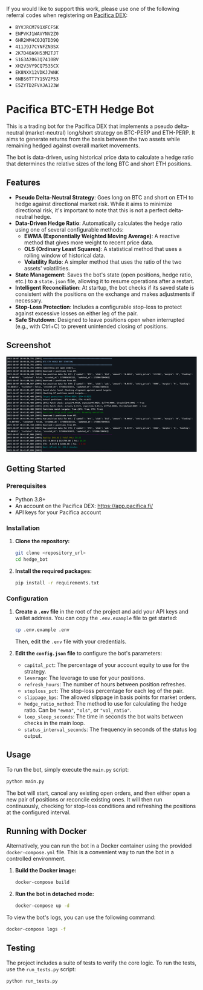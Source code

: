If you would like to support this work, please use one of the following referral codes when registering on [Pacifica DEX](https://app.pacifica.fi/):

- `BYVJRCM791XFCF5K`
- `ENPVKJ1WAVYNV2Z0`
- `6HR2WM4C0JQ7D39Q`
- `411J9J7CYNFZN3SX`
- `2K7D40A9H53M2TJT`
- `S1G3A2063Q7410BV`
- `XH2V3VY9CQ7535CX`
- `EK8NXX12VDKJJWNK`
- `6NBS6TT7Y1SV2P53`
- `E5ZYTD2FVXJA123W`

# Pacifica BTC-ETH Hedge Bot

This is a trading bot for the Pacifica DEX that implements a pseudo delta-neutral (market-neutral) long/short strategy on BTC-PERP and ETH-PERP. It aims to generate returns from the basis between the two assets while remaining hedged against overall market movements.

The bot is data-driven, using historical price data to calculate a hedge ratio that determines the relative sizes of the long BTC and short ETH positions.

## Features

- **Pseudo Delta-Neutral Strategy**: Goes long on BTC and short on ETH to hedge against directional market risk. While it aims to minimize directional risk, it's important to note that this is not a perfect delta-neutral hedge.
- **Data-Driven Hedge Ratio**: Automatically calculates the hedge ratio using one of several configurable methods:
    - **EWMA (Exponentially Weighted Moving Average)**: A reactive method that gives more weight to recent price data.
    - **OLS (Ordinary Least Squares)**: A statistical method that uses a rolling window of historical data.
    - **Volatility Ratio**: A simpler method that uses the ratio of the two assets' volatilities.
- **State Management**: Saves the bot's state (open positions, hedge ratio, etc.) to a `state.json` file, allowing it to resume operations after a restart.
- **Intelligent Reconciliation**: At startup, the bot checks if its saved state is consistent with the positions on the exchange and makes adjustments if necessary.
- **Stop-Loss Protection**: Includes a configurable stop-loss to protect against excessive losses on either leg of the pair.
- **Safe Shutdown**: Designed to leave positions open when interrupted (e.g., with Ctrl+C) to prevent unintended closing of positions.

## Screenshot

![Bot in action](screen.png)

## Getting Started

### Prerequisites

- Python 3.8+
- An account on the Pacifica DEX: https://app.pacifica.fi/
- API keys for your Pacifica account

### Installation

1.  **Clone the repository:**
    ```bash
    git clone <repository_url>
    cd hedge_bot
    ```

2.  **Install the required packages:**
    ```bash
    pip install -r requirements.txt
    ```

### Configuration

1.  **Create a `.env` file** in the root of the project and add your API keys and wallet address. You can copy the `.env.example` file to get started:
    ```bash
    cp .env.example .env
    ```
    Then, edit the `.env` file with your credentials.

2.  **Edit the `config.json` file** to configure the bot's parameters:
    - `capital_pct`: The percentage of your account equity to use for the strategy.
    - `leverage`: The leverage to use for your positions.
    - `refresh_hours`: The number of hours between position refreshes.
    - `stoploss_pct`: The stop-loss percentage for each leg of the pair.
    - `slippage_bps`: The allowed slippage in basis points for market orders.
    - `hedge_ratio_method`: The method to use for calculating the hedge ratio. Can be `"ewma"`, `"ols"`, or `"vol_ratio"`.
    - `loop_sleep_seconds`: The time in seconds the bot waits between checks in the main loop.
    - `status_interval_seconds`: The frequency in seconds of the status log output.

## Usage

To run the bot, simply execute the `main.py` script:

```bash
python main.py
```

The bot will start, cancel any existing open orders, and then either open a new pair of positions or reconcile existing ones. It will then run continuously, checking for stop-loss conditions and refreshing the positions at the configured interval.

## Running with Docker

Alternatively, you can run the bot in a Docker container using the provided `docker-compose.yml` file. This is a convenient way to run the bot in a controlled environment.

1.  **Build the Docker image:**
    ```bash
    docker-compose build
    ```

2.  **Run the bot in detached mode:**
    ```bash
    docker-compose up -d
    ```

To view the bot's logs, you can use the following command:
```bash
docker-compose logs -f
```

## Testing

The project includes a suite of tests to verify the core logic. To run the tests, use the `run_tests.py` script:

```bash
python run_tests.py
```
